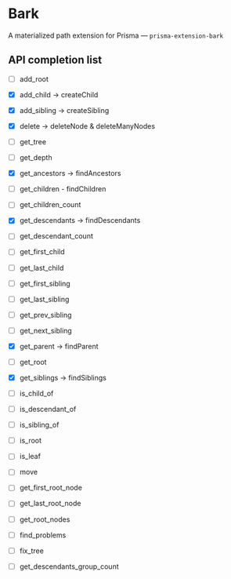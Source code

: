 # Bark

A materialized path extension for Prisma — `prisma-extension-bark`

## API completion list

- [ ]  add_root
- [x]  add_child -> createChild
- [x]  add_sibling -> createSibling

- [x] delete -> deleteNode & deleteManyNodes

- [ ]  get_tree
- [ ]  get_depth
- [x]  get_ancestors -> findAncestors
- [ ]  get_children - findChildren
- [ ]  get_children_count
- [x]  get_descendants -> findDescendants
- [ ]  get_descendant_count
- [ ]  get_first_child
- [ ]  get_last_child
- [ ]  get_first_sibling
- [ ]  get_last_sibling
- [ ]  get_prev_sibling
- [ ]  get_next_sibling
- [x]  get_parent -> findParent
- [ ]  get_root
- [x]  get_siblings -> findSiblings
- [ ]  is_child_of
- [ ]  is_descendant_of
- [ ]  is_sibling_of
- [ ]  is_root
- [ ]  is_leaf

- [ ]  move

- [ ]  get_first_root_node
- [ ]  get_last_root_node
- [ ]  get_root_nodes

- [ ]  find_problems
- [ ]  fix_tree
- [ ]  get_descendants_group_count